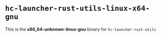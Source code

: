 # `hc-launcher-rust-utils-linux-x64-gnu`

This is the **x86_64-unknown-linux-gnu** binary for `hc-launcher-rust-utils`
